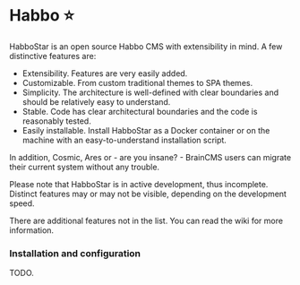# Habbo ⭐

HabboStar is an open source Habbo CMS with extensibility in mind. A few distinctive features are:
- Extensibility. Features are very easily added.
- Customizable. From custom traditional themes to SPA themes. 
- Simplicity. The architecture is well-defined with clear boundaries and should be relatively easy to understand.
- Stable. Code has clear architectural boundaries and the code is reasonably tested.
- Easily installable. Install HabboStar as a Docker container or on the machine with an easy-to-understand installation script.

In addition, Cosmic, Ares or - are you insane? - BrainCMS users can migrate their current system without any trouble.

Please note that HabboStar is in active development, thus incomplete. Distinct features may or may not be visible, depending
on the development speed.

There are additional features not in the list. You can read the wiki for more information.  

### Installation and configuration
TODO.
